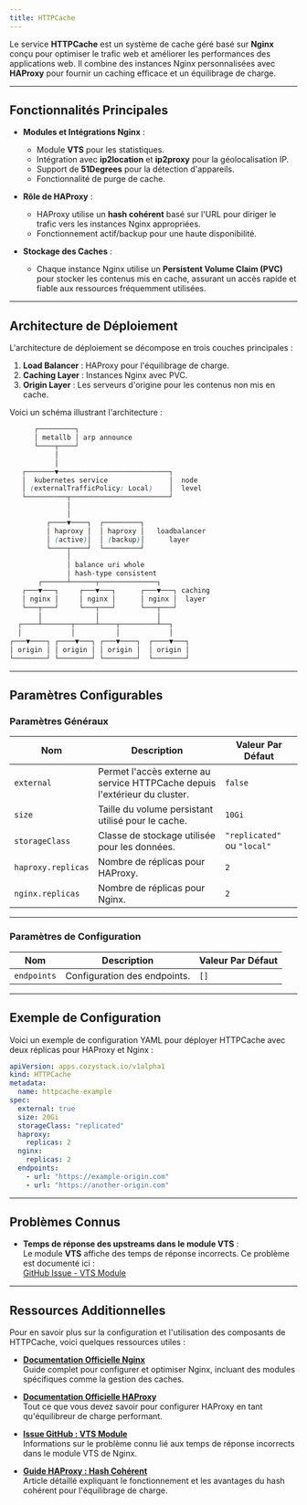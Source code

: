 ```yaml
---
title: HTTPCache
---
```


Le service **HTTPCache** est un système de cache géré basé sur **Nginx** conçu pour optimiser le trafic web et améliorer les performances des applications web. Il combine des instances Nginx personnalisées avec **HAProxy** pour fournir un caching efficace et un équilibrage de charge.

---

## Fonctionnalités Principales

- **Modules et Intégrations Nginx** :
  - Module **VTS** pour les statistiques.
  - Intégration avec **ip2location** et **ip2proxy** pour la géolocalisation IP.
  - Support de **51Degrees** pour la détection d'appareils.
  - Fonctionnalité de purge de cache.

- **Rôle de HAProxy** :
  - HAProxy utilise un **hash cohérent** basé sur l'URL pour diriger le trafic vers les instances Nginx appropriées.
  - Fonctionnement actif/backup pour une haute disponibilité.

- **Stockage des Caches** :
  - Chaque instance Nginx utilise un **Persistent Volume Claim (PVC)** pour stocker les contenus mis en cache, assurant un accès rapide et fiable aux ressources fréquemment utilisées.

---

## Architecture de Déploiement

L'architecture de déploiement se décompose en trois couches principales :

1. **Load Balancer** : HAProxy pour l'équilibrage de charge.
2. **Caching Layer** : Instances Nginx avec PVC.
3. **Origin Layer** : Les serveurs d'origine pour les contenus non mis en cache.

Voici un schéma illustrant l'architecture :

```scss
      ┌─────────┐
      │ metallb │ arp announce
      └────┬────┘
           │
           │
   ┌───────▼───────────────────────────┐
   │  kubernetes service               │  node
   │ (externalTrafficPolicy: Local)    │  level
   └──────────┬────────────────────────┘
              │
              │
         ┌────▼────┐  ┌─────────┐
         │ haproxy │  │ haproxy │   loadbalancer
         │ (active)│  │ (backup)│      layer
         └────┬────┘  └─────────┘
              │
              │ balance uri whole
              │ hash-type consistent
       ┌──────┴──────┬──────────────┐
   ┌───▼───┐     ┌───▼───┐      ┌───▼───┐ caching
   │ nginx │     │ nginx │      │ nginx │  layer
   └───┬───┘     └───┬───┘      └───┬───┘
       │             │              │
  ┌────┴───────┬─────┴────┬─────────┴──┐
  │            │          │            │
┌───▼────┐ ┌────▼───┐ ┌───▼────┐  ┌────▼───┐ 
│ origin │ │ origin │ │ origin │  │ origin │ 
└────────┘ └────────┘ └────────┘  └────────┘
```

---

## Paramètres Configurables

### **Paramètres Généraux**

| **Nom**            | **Description**                                              | **Valeur Par Défaut** |
|---------------------|--------------------------------------------------------------|------------------------|
| `external`         | Permet l'accès externe au service HTTPCache depuis l'extérieur du cluster. | `false`               |
| `size`             | Taille du volume persistant utilisé pour le cache.           | `10Gi`                |
| `storageClass`     | Classe de stockage utilisée pour les données.                | `"replicated"` ou `"local"`   |
| `haproxy.replicas` | Nombre de réplicas pour HAProxy.                              | `2`                   |
| `nginx.replicas`   | Nombre de réplicas pour Nginx.                                | `2`                   |

---

### **Paramètres de Configuration**

| **Nom**        | **Description**                 | **Valeur Par Défaut** |
|-----------------|---------------------------------|------------------------|
| `endpoints`    | Configuration des endpoints.    | `[]`                  |

---

## Exemple de Configuration

Voici un exemple de configuration YAML pour déployer HTTPCache avec deux réplicas pour HAProxy et Nginx :

```yaml
apiVersion: apps.cozystack.io/v1alpha1
kind: HTTPCache
metadata:
  name: httpcache-example
spec:
  external: true
  size: 20Gi
  storageClass: "replicated"
  haproxy:
    replicas: 2
  nginx:
    replicas: 2
  endpoints:
    - url: "https://example-origin.com"
    - url: "https://another-origin.com"
```

---

## Problèmes Connus

- **Temps de réponse des upstreams dans le module VTS** :  
  Le module **VTS** affiche des temps de réponse incorrects. Ce problème est documenté ici :  
  [GitHub Issue - VTS Module](https://github.com/vozlt/nginx-module-vts/issues/198)

---

## Ressources Additionnelles

Pour en savoir plus sur la configuration et l'utilisation des composants de HTTPCache, voici quelques ressources utiles :

- [**Documentation Officielle Nginx**](https://nginx.org/en/docs/)  
  Guide complet pour configurer et optimiser Nginx, incluant des modules spécifiques comme la gestion des caches.

- [**Documentation Officielle HAProxy**](https://haproxy.org/)  
  Tout ce que vous devez savoir pour configurer HAProxy en tant qu'équilibreur de charge performant.

- [**Issue GitHub : VTS Module**](https://github.com/vozlt/nginx-module-vts/issues/198)  
  Informations sur le problème connu lié aux temps de réponse incorrects dans le module VTS de Nginx.

- [**Guide HAProxy : Hash Cohérent**](https://www.haproxy.com/blog/consisten-hashing-in-haproxy/)  
  Article détaillé expliquant le fonctionnement et les avantages du hash cohérent pour l'équilibrage de charge.
